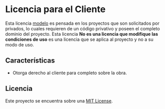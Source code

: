 # Licencia para el Cliente
Esta licencia [modelo] es pensada en los proyectos que son solicitados por privados, lo cuales requieren de un código privativo y poseen el completo dominio del proyecto. Esta licencia **No es una licencia que modifique las condiciones de uso** es una licencia que se aplica al proyecto y no a su modo de uso.

## Características
 * Otorga derecho al cliente para completo sobre la obra.

## Licencia
Este proyecto se encuentra sobre una [MIT License].

[modelo]: ./client-license.txt
[MIT License]: ./LICENSE

